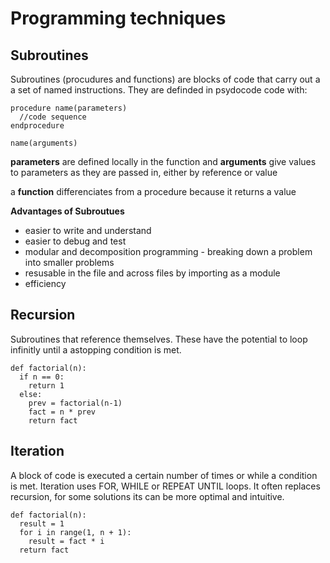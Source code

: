 # Programming techniques

## Subroutines
Subroutines (procudures and functions) are blocks of code that carry out a a set of named instructions. They are definded in psydocode code with: 

```
procedure name(parameters)
  //code sequence
endprocedure

name(arguments)
```

**parameters** are defined locally in the function and **arguments** give values to parameters as they are passed in, either by reference or value

a **function** differenciates from a procedure because it returns a value

**Advantages of Subroutues**
- easier to write and understand 
- easier to debug and test
- modular and decomposition programming - breaking down a problem into smaller problems
- resusable in the file and across files by importing as a module
- efficiency

## Recursion
Subroutines that reference themselves. These have the potential to loop infinitly until a astopping condition is met. 

```
def factorial(n):
  if n == 0:
    return 1
  else:
    prev = factorial(n-1)
    fact = n * prev
    return fact
```

## Iteration
A block of code is executed a certain number of times or while a condition is met. Iteration uses FOR, WHILE or REPEAT UNTIL loops. It often replaces recursion, for some solutions its can be more optimal and intuitive.

```
def factorial(n):
  result = 1
  for i in range(1, n + 1):
    result = fact * i
  return fact
```

